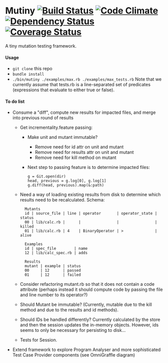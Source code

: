 # Mutiny [![Build Status](https://travis-ci.org/mutiny/mutiny.png?branch=master)](https://travis-ci.org/mutiny/mutiny) [![Code Climate](https://codeclimate.com/github/mutiny/mutiny.png)](https://codeclimate.com/github/mutiny/mutiny) [![Dependency Status](https://gemnasium.com/mutiny/mutiny.png)](https://gemnasium.com/mutiny/mutiny) [![Coverage Status](https://coveralls.io/repos/mutiny/mutiny/badge.png?branch=master)](https://coveralls.io/r/mutiny/mutiny?branch=master)

A tiny mutation testing framework.

#### Usage
* `git clone` this repo
* `bundle install`
* `./bin/mutiny ./examples/max.rb ./examples/max_tests.rb` Note that we currently assume that tests.rb is a line-separated set of predicates (expressions that evaluate to either true or false).

#### To do list
* Consume a "diff", compute new results for impacted files, and merge into previous round of results

    * Get incrementality.feature passing:
      * Make unit and mutant immutable?
        * Remove need for id attr on unit and mutant
        * Remove need for results attr on unit and mutant
        * Remove need for kill method on mutant
        
      * Next step to passing feature is to determine impacted files:

            g = Git.open(dir)
            head, previous = g.log[0], g.log[1]
            g.diff(head, previous).map(&:path)

    * Need a way of loading existing results from disk to determine which results need to be recalculated. Schema:

            Mutants
            id | source_file | line | operator       | operator_state | status
            00 | lib/calc.rb |      |                |                | killed
            01 | lib/calc.rb | 4    | BinaryOperator | >              | alive
            
            Examples
            id | spec_file        | name
            12 | lib/calc_spec.rb | adds
            
            Results
            mutant | example | status
            00     | 12      | passed
            01     | 12      | failed

    * Consider refactoring mutant.rb so that it does not contain a code attribute (perhaps instead it should compute code by passing the file and line number to its operator?)
    
    * Should Mutant be immutable? (Currently, mutable due to the kill method and due to the results and id methods).
    
    * Should IDs be handled differently? Currently calculated by the store and then the session updates the in-memory objects. However, ids seems to only be necessary for persisting to disk...
    
    * Tests for Session.
    
* Extend framework to explore Program Analyser and more sophisticated Test Case Provider components (see OmniGraffle diagram)
